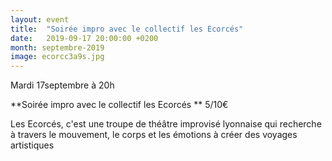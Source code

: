 ```yaml
---
layout: event
title:  "Soirée impro avec le collectif les Ecorcés"
date:   2019-09-17 20:00:00 +0200
month: septembre-2019
image: ecorcc3a9s.jpg
---
```





 Mardi 17septembre à 20h

 **Soirée impro avec le collectif les Ecorcés  ** 5/10€

Les Ecorcés, c'est une troupe de théâtre improvisé lyonnaise qui recherche à travers le mouvement, le corps et les émotions à créer des voyages artistiques